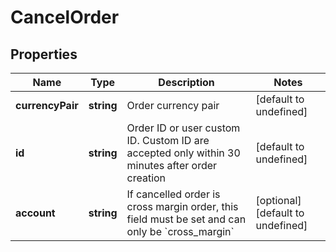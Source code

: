 # CancelOrder

## Properties

Name | Type | Description | Notes
------------ | ------------- | ------------- | -------------
**currencyPair** | **string** | Order currency pair | [default to undefined]
**id** | **string** | Order ID or user custom ID. Custom ID are accepted only within 30 minutes after order creation | [default to undefined]
**account** | **string** | If cancelled order is cross margin order, this field must be set and can only be &#x60;cross_margin&#x60; | [optional] [default to undefined]

